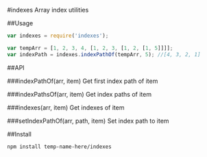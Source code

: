 #indexes
Array index utilities

##Usage
```js
var indexes = require('indexes');

var tempArr = [1, 2, 3, 4, [1, 2, 3, [1, 2, [1, 5]]]];
var indexPath = indexes.indexPathOf(tempArr, 5); //[4, 3, 2, 1]
```

##API

###indexPathOf(arr, item)
Get first index path of item

###indexPathsOf(arr, item)
Get index paths of item

###indexes(arr, item)
Get indexes of item

###setIndexPathOf(arr, path, item)
Set index path to item

##Install
```
npm install temp-name-here/indexes
```
